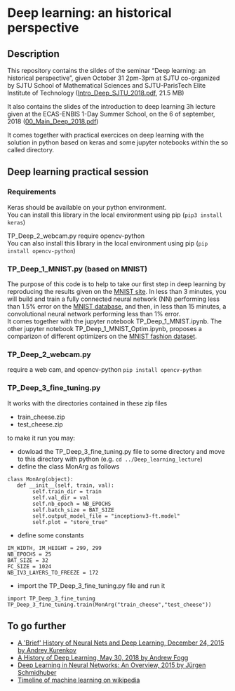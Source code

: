 # Deep learning: an historical perspective
## Description
This repository contains the sildes of the seminar “Deep learning: an historical perspective”,  given October 31 2pm-3pm at SJTU co-organized by SJTU School of Mathematical Sciences and SJTU-ParisTech Elite Institute of Technology
([Intro_Deep_SJTU_2018.pdf](https://github.com/StephaneCanu/Deep_learning_lecture/blob/master/Intro_Deep_SJTU_2018.pdf), 21.5 MB)  

It also contains the slides of the introduction to deep learning 3h lecture given at the ECAS-ENBIS 1-Day Summer School, on the 6 of september, 2018
([00_Main_Deep_2018.pdf](https://github.com/StephaneCanu/Deep_learning_lecture/blob/master/00_Main_Deep_2018.pdf))  

It comes together with practical exercices on deep learning with the solution in python based on keras and some jupyter notebooks within the so called directory.

## Deep learning practical session
### Requirements

Keras should be available on your python environment.  
You can install this library in the local environment using pip 
(`pip3 install keras`)

TP_Deep_2_webcam.py require opencv-python  
You can also install this library in the local environment using pip 
(`pip install opencv-python`)

### TP_Deep_1_MNIST.py (based on MNIST)
The purpose of this code is to help to take our first step in deep learning by reproducing  the results given on the [MNIST site](http://yann.lecun.com/exdb/mnist/). In less than 3 minutes, you will build and train a fully connected neural network (NN) 
performing less than 1.5% error on the [MNIST database](http://yann.lecun.com/exdb/mnist/),
and then, in less than 15 minutes, a convolutional neural network
performing less than 1% error.    
It comes together with the jupyter notebook TP_Deep_1_MNIST.ipynb. 
The other jupyter notebook TP_Deep_1_MNIST_Optim.ipynb, proposes a comparizon of different optimizers on the [MNIST fashion dataset](https://github.com/zalandoresearch/fashion-mnist).

### TP_Deep_2_webcam.py 
require a web cam, and opencv-python `pip install opencv-python`

### TP_Deep_3_fine_tuning.py
It works with the directories contained in these zip files
   - train_cheese.zip
   - test_cheese.zip

to make it run you may:  
 - dowload the TP_Deep_3_fine_tuning.py file to some directory and move to this directory with python (e.g. `cd ../Deep_learning_lecture`)  
 - define the class MonArg as follows
```
class MonArg(object):
   def __init__(self, train, val):
        self.train_dir = train
        self.val_dir = val
        self.nb_epoch = NB_EPOCHS
        self.batch_size = BAT_SIZE
        self.output_model_file = "inceptionv3-ft.model"
        self.plot = "store_true"
```
- define some constants
```
IM_WIDTH, IM_HEIGHT = 299, 299 
NB_EPOCHS = 25
BAT_SIZE = 32
FC_SIZE = 1024
NB_IV3_LAYERS_TO_FREEZE = 172
```
- import the TP_Deep_3_fine_tuning.py file and run it     
```
import TP_Deep_3_fine_tuning
TP_Deep_3_fine_tuning.train(MonArg("train_cheese","test_cheese"))
```
## To go further

- [A 'Brief' History of Neural Nets and Deep Learning, December 24, 2015 by Andrey Kurenkov](http://www.andreykurenkov.com/writing/ai/a-brief-history-of-neural-nets-and-deep-learning/)
- [A History of Deep Learning, May 30, 2018 by Andrew Fogg](https://www.import.io/post/history-of-deep-learning/)
- [Deep Learning in Neural Networks: An Overview, 2015 by Jürgen Schmidhuber](http://people.idsia.ch/~juergen/deep-learning-overview.html)
- [Timeline of machine learning on wikipedia](https://en.wikipedia.org/wiki/Timeline_of_machine_learning)

<!--- https://cloud.withgoogle.com/build/data-analytics/explore-history-machine-learning/ --->
